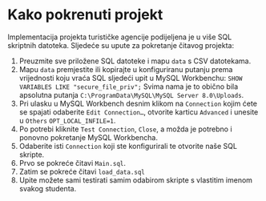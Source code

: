 # Kako pokrenuti projekt

Implementacija projekta turističke agencije podijeljena je u više SQL skriptnih datoteka. Sljedeće su upute za pokretanje čitavog projekta:

1. Preuzmite sve priložene SQL datoteke i mapu `data` s CSV datotekama.
2. Mapu `data` premjestite ili kopirajte u konfiguriranu putanju prema vrijednosti koju vraća SQL sljedeći upit u MySQL Workbenchu: `SHOW VARIABLES LIKE "secure_file_priv";` Svima nama je to obično bila apsolutna putanja `C:\ProgramData\MySQL\MySQL Server 8.0\Uploads`.
3. Pri ulasku u MySQL Workbench desnim klikom na `Connection` kojim ćete se spajati odaberite `Edit Connection…`, otvorite karticu `Advanced` i unesite u `Others` `OPT_LOCAL_INFILE=1`.
4. Po potrebi kliknite `Test Connection`, `Close`, a možda je potrebno i ponovno pokretanje MySQL Workbencha.
5. Odaberite isti `Connection` koji ste konfigurirali te otvorite naše SQL skripte.
6. Prvo se pokreće čitavi `Main.sql`.
7. Zatim se pokreće čitavi `load_data.sql`
8. Upite možete sami testirati samim odabirom skripte s vlastitim imenom svakog studenta.
